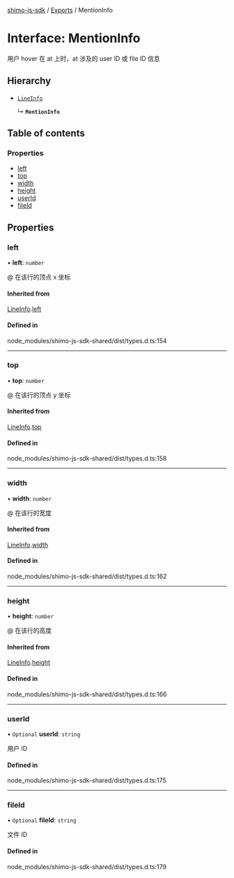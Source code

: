 [shimo-js-sdk](/README.md) / [Exports](/modules.md) / MentionInfo

# Interface: MentionInfo

用户 hover 在 at 上时，at 涉及的 user ID 或 file ID 信息

## Hierarchy

- [`LineInfo`](/interfaces/LineInfo.md)

  ↳ **`MentionInfo`**

## Table of contents

### Properties

- [left](/interfaces/MentionInfo.md#left)
- [top](/interfaces/MentionInfo.md#top)
- [width](/interfaces/MentionInfo.md#width)
- [height](/interfaces/MentionInfo.md#height)
- [userId](/interfaces/MentionInfo.md#userid)
- [fileId](/interfaces/MentionInfo.md#fileid)

## Properties

### left

• **left**: `number`

@ 在该行的顶点 x 坐标

#### Inherited from

[LineInfo](/interfaces/LineInfo.md).[left](/interfaces/LineInfo.md#left)

#### Defined in

node_modules/shimo-js-sdk-shared/dist/types.d.ts:154

___

### top

• **top**: `number`

@ 在该行的顶点 y 坐标

#### Inherited from

[LineInfo](/interfaces/LineInfo.md).[top](/interfaces/LineInfo.md#top)

#### Defined in

node_modules/shimo-js-sdk-shared/dist/types.d.ts:158

___

### width

• **width**: `number`

@ 在该行的宽度

#### Inherited from

[LineInfo](/interfaces/LineInfo.md).[width](/interfaces/LineInfo.md#width)

#### Defined in

node_modules/shimo-js-sdk-shared/dist/types.d.ts:162

___

### height

• **height**: `number`

@ 在该行的高度

#### Inherited from

[LineInfo](/interfaces/LineInfo.md).[height](/interfaces/LineInfo.md#height)

#### Defined in

node_modules/shimo-js-sdk-shared/dist/types.d.ts:166

___

### userId

• `Optional` **userId**: `string`

用户 ID

#### Defined in

node_modules/shimo-js-sdk-shared/dist/types.d.ts:175

___

### fileId

• `Optional` **fileId**: `string`

文件 ID

#### Defined in

node_modules/shimo-js-sdk-shared/dist/types.d.ts:179
